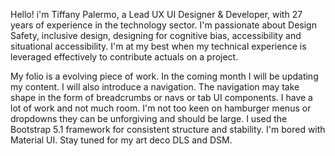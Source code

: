 Hello!
i'm Tiffany Palermo,
a Lead UX UI Designer & Developer,
with 27 years of experience in the technology sector. 
I'm passionate about Design Safety, inclusive design, designing for cognitive bias, accessibility and situational accessibility. 
I'm at my best when my technical experience is leveraged effectively to contribute actuals on a project.

My folio is a evolving piece of work. 
In the coming month I will be updating my content.
I will also introduce a navigation. The navigation may take shape in the form of breadcrumbs or navs or tab UI components. 
I have a lot of work and not much room. I'm not too keen on hamburger menus or dropdowns they can be unforgiving and should be large.
I used the Bootstrap 5.1 framework for consistent structure and stability. 
I'm bored with Material UI.
Stay tuned for my art deco DLS and DSM.
